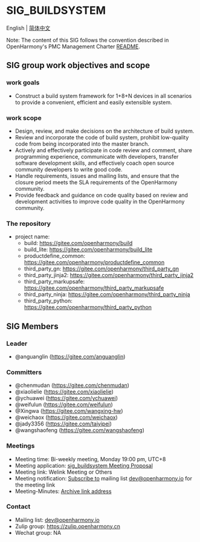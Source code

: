 # SIG_BUILDSYSTEM
 English | [简体中文](./sig_build_system_cn.md)

 Note: The content of this SIG follows the convention described in OpenHarmony's PMC Management Charter [README](/zh/pmc.md).

## SIG group work objectives and scope

### work goals
- Construct a build system framework for 1+8+N devices in all scenarios to provide a convenient, efficient and easily extensible system.

### work scope
- Design, review, and make decisions on the architecture of build system.
- Review and incorporate the code of build system, prohibit low-quality code from being incorporated into the master branch.
- Actively and effectively participate in code review and comment, share programming experience, communicate with developers, transfer software development skills, and effectively coach open source community developers to write good code.
- Handle requirements, issues and mailing lists, and ensure that the closure period meets the SLA requirements of the OpenHarmony community.
- Provide feedback and guidance on code quality based on review and development activities to improve code quality in the OpenHarmony community.

### The repository
- project name:
  - build: https://gitee.com/openharmony/build
  - build_lite: https://gitee.com/openharmony/build_lite
  - productdefine_common: https://gitee.com/openharmony/productdefine_common
  - third_party_gn: https://gitee.com/openharmony/third_party_gn
  - third_party_jinja2: https://gitee.com/openharmony/third_party_jinja2
  - third_party_markupsafe: https://gitee.com/openharmony/third_party_markupsafe
  - third_party_ninja: https://gitee.com/openharmony/third_party_ninja
  - third_party_python: https://gitee.com/openharmony/third_party_python

## SIG Members

### Leader
- @anguanglin (https://gitee.com/anguanglin)

### Committers
- @chenmudan (https://gitee.com/chenmudan)
- @xiaolielie (https://gitee.com/xiaolielie)
- @ychuawei (https://gitee.com/ychuawei)
- @weifulun (https://gitee.com/weifulun)
- @Xingwa (https://gitee.com/wangxing-hw)
- @weichaox (https://gitee.com/weichaox)
- @jady3356 (https://gitee.com/taiyipei)
- @wangshaofeng (https://gitee.com/wangshaofeng)

 ### Meetings
 - Meeting time: Bi-weekly meeting, Monday 19:00 pm, UTC+8
 - Meeting application: [sig_buildsystem Meeting Proposal](https://shimo.im/sheets/m8AZV1JgE2UQ1KAb/MODOC/)
 - Meeting link: Welink Meeting or Others
 - Meeting notification: [Subscribe to](https://lists.openatom.io/postorius/lists/dev.openharmony.io) mailing list dev@openharmony.io for the meeting link
 - Meeting-Minutes: [Archive link address](https://gitee.com/openharmony-sig/sig-content)

 ### Contact

 - Mailing list: dev@openharmony.io
 - Zulip group: https://zulip.openharmony.cn
 - Wechat group: NA
